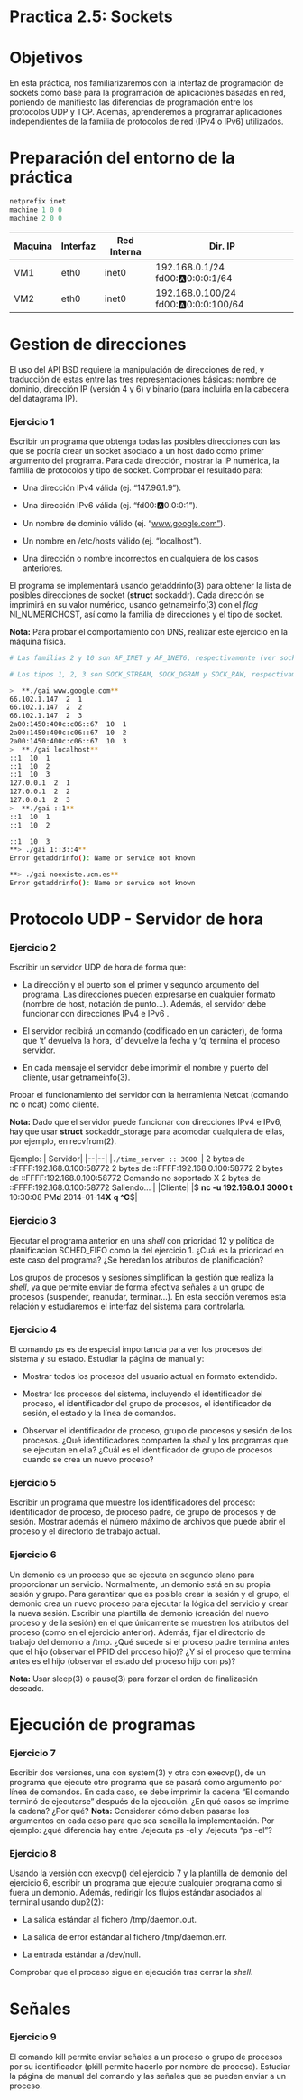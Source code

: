 
# Practica 2.5: Sockets

# Objetivos
En esta práctica, nos familiarizaremos con la interfaz de programación de sockets como base para la programación de aplicaciones basadas en red, poniendo de manifiesto las diferencias de programación entre los protocolos UDP y TCP. Además, aprenderemos a programar aplicaciones independientes de la familia de protocolos de red (IPv4 o IPv6) utilizados.

# Preparación del entorno de la práctica
```c
netprefix inet
machine 1 0 0
machine 2 0 0
```

|  Maquina | Interfaz | Red Interna | Dir. IP
|--|--|--|--|
| VM1  | eth0  | inet0 | 192.168.0.1/24  fd00::a:0:0:0:1/64 |
| VM2  | eth0  | inet0 | 192.168.0.100/24    fd00::a:0:0:0:100/64 |

# Gestion de direcciones
El uso del API BSD requiere la manipulación de direcciones de red, y traducción de estas entre las tres representaciones básicas: nombre de dominio, dirección IP (versión 4 y 6) y binario (para incluirla en la cabecera del datagrama IP).

### Ejercicio 1

Escribir un programa que obtenga todas las posibles direcciones con las que se podría crear un socket asociado a un host dado como primer argumento del programa. Para cada dirección, mostrar la IP numérica, la familia de protocolos y tipo de socket. Comprobar el resultado para:

- Una dirección IPv4 válida (ej. “147.96.1.9”).

- Una dirección IPv6 válida (ej. “fd00::a:0:0:0:1”).

- Un nombre de dominio válido (ej. “www.google.com”).

- Un nombre en /etc/hosts válido (ej. “localhost”).

- Una dirección o nombre incorrectos en cualquiera de los casos anteriores.

El programa se implementará usando getaddrinfo(3) para obtener la lista de posibles direcciones de socket (**struct** sockaddr). Cada dirección se imprimirá en su valor numérico, usando getnameinfo(3) con el  _flag_ NI_NUMERICHOST, así como la familia de direcciones y el tipo de socket.

**Nota:** Para probar el comportamiento con DNS, realizar este ejercicio en la máquina física.

```bash
# Las familias 2 y 10 son AF_INET y AF_INET6, respectivamente (ver socket.h)_

# Los tipos 1, 2, 3 son SOCK_STREAM, SOCK_DGRAM y SOCK_RAW, respectivamente_

>  **./gai www.google.com**  
66.102.1.147  2  1  
66.102.1.147  2  2  
66.102.1.147  2  3  
2a00:1450:400c:c06::67  10  1  
2a00:1450:400c:c06::67  10  2  
2a00:1450:400c:c06::67  10  3  
>  **./gai localhost**  
::1  10  1  
::1  10  2  
::1  10  3  
127.0.0.1  2  1  
127.0.0.1  2  2  
127.0.0.1  2  3  
>  **./gai ::1**  
::1  10  1  
::1  10  2

::1  10  3  
**> ./gai 1::3::4**  
Error getaddrinfo(): Name or service not known

**> ./gai noexiste.ucm.es**  
Error getaddrinfo(): Name or service not known
```
# Protocolo UDP - Servidor de hora

### Ejercicio 2 

Escribir un servidor UDP de hora de forma que:

- La dirección y el puerto son el primer y segundo argumento del programa. Las direcciones pueden expresarse en cualquier formato (nombre de host, notación de punto…). Además, el servidor debe funcionar con direcciones IPv4 e IPv6 .

- El servidor recibirá un comando (codificado en un carácter), de forma que ‘t’ devuelva la hora, ‘d’ devuelve la fecha y ‘q’ termina el proceso servidor.

- En cada mensaje el servidor debe imprimir el nombre y puerto del cliente, usar getnameinfo(3).

Probar el funcionamiento del servidor con la herramienta Netcat (comando nc o ncat) como cliente.

**Nota:** Dado que el servidor puede funcionar con direcciones IPv4 e IPv6, hay que usar **struct** sockaddr_storage para acomodar cualquiera de ellas, por ejemplo, en recvfrom(2).

Ejemplo:
| Servidor|
|--|--|
|```./time_server :: 3000 ```| 2 bytes de ::FFFF:192.168.0.100:58772 2 bytes de ::FFFF:192.168.0.100:58772  2 bytes de ::FFFF:192.168.0.100:58772  Comando no soportado X  2 bytes de ::FFFF:192.168.0.100:58772 Saliendo... |
|Cliente|
|$  **nc -u 192.168.0.1 3000**  **t**  10:30:08 PM**d**  2014-01-14**X**  **q  ^C**$|
### Ejercicio 3

Ejecutar el programa anterior en una  _shell_  con prioridad 12 y política de planificación SCHED_FIFO como la del ejercicio 1. ¿Cuál es la prioridad en este caso del programa? ¿Se heredan los atributos de planificación?


Los grupos de procesos y sesiones simplifican la gestión que realiza la  _shell_, ya que permite enviar de forma efectiva señales a un grupo de procesos (suspender, reanudar, terminar…). En esta sección veremos esta relación y estudiaremos el interfaz del sistema para controlarla.
### Ejercicio 4
El comando ps es de especial importancia para ver los procesos del sistema y su estado. Estudiar la página de manual y:
- Mostrar todos los procesos del usuario actual en formato extendido.

- Mostrar los procesos del sistema, incluyendo el identificador del proceso, el identificador del grupo de procesos, el identificador de sesión, el estado y la línea de comandos.

- Observar el identificador de proceso, grupo de procesos y sesión de los procesos. ¿Qué identificadores comparten la  _shell_  y los programas que se ejecutan en ella? ¿Cuál es el identificador de grupo de procesos cuando se crea un nuevo proceso?

### Ejercicio 5
Escribir un programa que muestre los identificadores del proceso: identificador de proceso, de proceso padre, de grupo de procesos y de sesión. Mostrar además el número máximo de archivos que puede abrir el proceso y el directorio de trabajo actual.

### Ejercicio 6
Un demonio es un proceso que se ejecuta en segundo plano para proporcionar un servicio. Normalmente, un demonio está en su propia sesión y grupo. Para garantizar que es posible crear la sesión y el grupo, el demonio crea un nuevo proceso para ejecutar la lógica del servicio y crear la nueva sesión. Escribir una plantilla de demonio (creación del nuevo proceso y de la sesión) en el que únicamente se muestren los atributos del proceso (como en el ejercicio anterior). Además, fijar el directorio de trabajo del demonio a /tmp.
¿Qué sucede si el proceso padre termina antes que el hijo (observar el PPID del proceso hijo)? ¿Y si el proceso que termina antes es el hijo (observar el estado del proceso hijo con ps)?

**Nota:** Usar sleep(3) o pause(3) para forzar el orden de finalización deseado.

# Ejecución de programas

### Ejercicio 7
Escribir dos versiones, una con system(3) y otra con execvp(), de un programa que ejecute otro programa que se pasará como argumento por línea de comandos. En cada caso, se debe imprimir la cadena “El comando terminó de ejecutarse” después de la ejecución. ¿En qué casos se imprime la cadena? ¿Por qué?
**Nota:** Considerar cómo deben pasarse los argumentos en cada caso para que sea sencilla la implementación. Por ejemplo: ¿qué diferencia hay entre ./ejecuta ps -el  y ./ejecuta “ps -el”?
### Ejercicio 8
Usando la versión con execvp() del ejercicio 7 y la plantilla de demonio del ejercicio 6, escribir un programa que ejecute cualquier programa como si fuera un demonio. Además, redirigir los flujos estándar asociados al terminal usando dup2(2):

- La salida estándar al fichero /tmp/daemon.out.

- La salida de error estándar al fichero /tmp/daemon.err.

- La entrada estándar a /dev/null.

Comprobar que el proceso sigue en ejecución tras cerrar la  _shell_.

# Señales

### Ejercicio 9
El comando kill permite enviar señales a un proceso o grupo de procesos por su identificador (pkill permite hacerlo por nombre de proceso). Estudiar la página de manual del comando y las señales que se pueden enviar a un proceso.

<!--stackedit_data:
eyJoaXN0b3J5IjpbMTk2ODY3ODAzMSwtNjMyNDk3MDI3LDczMD
k5ODExNl19
-->